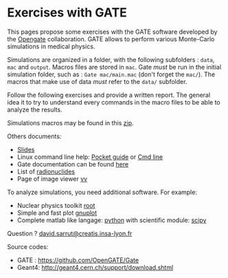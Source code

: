 # Exercises with GATE

This pages propose some exercises with the GATE software developed by the [Opengate](http://www.opengatecollaboration.org) collaboration. GATE allows to perform various Monte-Carlo simulations in medical physics.

Simulations are organized in a folder, with the following subfolders : ```data```, ```mac``` and ```output```. Macros files are stored in ```mac```. Gate *must* be run in the initial simulation folder, such as : ```Gate mac/main.mac``` (don't forget the ```mac/```). The macros that make use of data *must* refer to the ```data/``` subfolder.

Follow the following exercises and provide a written report. The general idea it to try to understand every commands in the macro files to be able to analyze the results.

Simulations macros may be found in this [zip](https://www.creatis.insa-lyon.fr/~dsarrut/dqprm/gate-simulations.zip).

Others documents:
- [Slides](https://www.creatis.insa-lyon.fr/~dsarrut/dqprm/simulation-dqprm-2016.pdf)
- Linux command line help: [Pocket guide](http://www.cheatography.com/kesavanbr/cheat-sheets/pocket-guide-linux-commands) or [Cmd line](http://www.cheatography.com/davechild/cheat-sheets/linux-command-line)
- Gate documentation can be found [here](http://wiki.opengatecollaboration.org/index.php/Users_Guide_V7.2)
- List of [radionuclides](http://www.nucleide.org/DDEP_WG/DDEPdata.htm)
- Page of image viewer [vv](http://vv.creatis.insa-lyon.fr)

To analyze simulations, you need additional software. For example:
- Nuclear physics toolkit [root](https://root.cern.ch)
- Simple and fast plot [gnuplot](http://www.gnuplot.info)
- Complete matlab like langage: [python](https://www.python.org) with scientific module: [scipy](http://www.scipy.org)

Question ? [david.sarrut@creatis.insa-lyon.fr](david.sarrut@creatis.insa-lyon.fr)

Source codes:
- GATE : https://github.com/OpenGATE/Gate
- Geant4: http://geant4.cern.ch/support/download.shtml 


<!---
**DQPRM 2016** 

Add the following lines at the end of the file ```.bashrc```.

```
source /opt/root-5.34/bin/thisroot.sh
source /usr/local/simu/geant4.10.02.p01-install/bin/geant4.sh
export PATH=${PATH}:/usr/local/simu/geant4.10.2.p01-install/bin
export LD_LIBRARY_PATH=${LD_LIBRARY_PATH}:/opt/qt5/5.2.0/gcc_64/lib/:/usr/local/simu/geant4.10.2.p01-install/lib64
export PATH=/usr/local/simu/Gate-v7.2-install/bin:$PATH
```
-->




